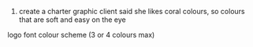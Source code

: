 1. create a charter graphic
client said she likes coral colours, so colours that are soft and easy on the eye

logo
font
colour scheme (3 or 4 colours max)
